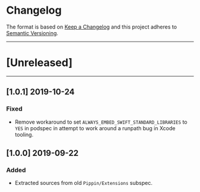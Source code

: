 # Changelog

The format is based on [Keep a Changelog](http://keepachangelog.com/en/1.0.0/) and this project adheres to [Semantic Versioning](http://semver.org/spec/v2.0.0.html).

---

# [Unreleased]

---

## [1.0.1] 2019-10-24

### Fixed

- Remove workaround to set `ALWAYS_EMBED_SWIFT_STANDARD_LIBRARIES` to `YES` in podspec in attempt to work around a runpath bug in Xcode tooling.

## [1.0.0] 2019-09-22

### Added

- Extracted sources from old `Pippin/Extensions` subspec.
